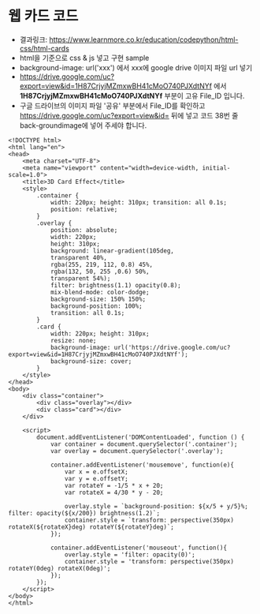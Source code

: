 # 웹 카드 코드

* 결과링크: <https://www.learnmore.co.kr/education/codepython/html-css/html-cards>
* html을 기준으로 css & js 넣고 구현 sample
* background-image: url('xxx') 에서 xxx에 google drive 이미지 파일 url 넣기
* https://drive.google.com/uc?export=view&id=1H87CrjyjMZmxwBH41cMoO740PJXdtNYf 에서 **1H87CrjyjMZmxwBH41cMoO740PJXdtNYf** 부분이 고유 File_ID 입니다.
* 구글 드라이브의 이미지 파일 '공유' 부분에서 File_ID를 확인하고 https://drive.google.com/uc?export=view&id= 뒤에 넣고 코드 38번 줄 back-groundimage에 넣어 주세야 합니다.
  
```
<!DOCTYPE html>
<html lang="en">
<head>
    <meta charset="UTF-8">
    <meta name="viewport" content="width=device-width, initial-scale=1.0">
    <title>3D Card Effect</title>
    <style>
        .container {
            width: 220px; height: 310px; transition: all 0.1s;
            position: relative;
        }
        .overlay {
            position: absolute;
            width: 220px;
            height: 310px;
            background: linear-gradient(105deg,
            transparent 40%,
            rgba(255, 219, 112, 0.8) 45%,
            rgba(132, 50, 255 ,0.6) 50%,
            transparent 54%);
            filter: brightness(1.1) opacity(0.8);
            mix-blend-mode: color-dodge;
            background-size: 150% 150%;
            background-position: 100%;
            transition: all 0.1s;
        }
        .card {
            width: 220px; height: 310px;
            resize: none;
            background-image: url('https://drive.google.com/uc?export=view&id=1H87CrjyjMZmxwBH41cMoO740PJXdtNYf');
            background-size: cover;
        }
    </style>
</head>
<body>
    <div class="container">
        <div class="overlay"></div>
        <div class="card"></div>
    </div>

    <script>
        document.addEventListener('DOMContentLoaded', function () {
            var container = document.querySelector('.container');
            var overlay = document.querySelector('.overlay');

            container.addEventListener('mousemove', function(e){
                var x = e.offsetX;
                var y = e.offsetY;
                var rotateY = -1/5 * x + 20;
                var rotateX = 4/30 * y - 20;

                overlay.style = `background-position: ${x/5 + y/5}%; filter: opacity(${x/200}) brightness(1.2)`;
                container.style = `transform: perspective(350px) rotateX(${rotateX}deg) rotateY(${rotateY}deg)`;
            });

            container.addEventListener('mouseout', function(){
                overlay.style = 'filter: opacity(0)';
                container.style = 'transform: perspective(350px) rotateY(0deg) rotateX(0deg)';
            });
        });
    </script>
</body>
</html>
```
